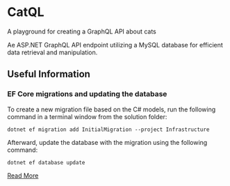 
# CatQL
A playground for creating a GraphQL API about cats

Ae ASP.NET GraphQL API endpoint utilizing a MySQL database for efficient data retrieval and manipulation.

## Useful Information

### EF Core migrations and updating the database
To create a new migration file based on the C# models, run the following command in a terminal window from the solution folder:

    dotnet ef migration add InitialMigration --project Infrastructure
Afterward, update the database with the migration using the following command:

    dotnet ef database update

[Read More](https://www.entityframeworktutorial.net/efcore/entity-framework-core-migration.aspx)
